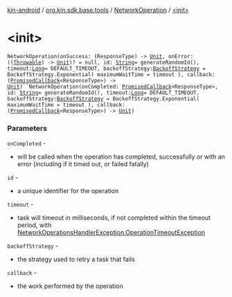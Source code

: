 [kin-android](../../index.md) / [org.kin.sdk.base.tools](../index.md) / [NetworkOperation](index.md) / [&lt;init&gt;](./-init-.md)

# &lt;init&gt;

`NetworkOperation(onSuccess: (ResponseType) -> `[`Unit`](https://kotlinlang.org/api/latest/jvm/stdlib/kotlin/-unit/index.html)`, onError: ((`[`Throwable`](https://kotlinlang.org/api/latest/jvm/stdlib/kotlin/-throwable/index.html)`) -> `[`Unit`](https://kotlinlang.org/api/latest/jvm/stdlib/kotlin/-unit/index.html)`)? = null, id: `[`String`](https://kotlinlang.org/api/latest/jvm/stdlib/kotlin/-string/index.html)` = generateRandomId(), timeout: `[`Long`](https://kotlinlang.org/api/latest/jvm/stdlib/kotlin/-long/index.html)` = DEFAULT_TIMEOUT, backoffStrategy: `[`BackoffStrategy`](../-backoff-strategy/index.md)` = BackoffStrategy.Exponential(
            maximumWaitTime = timeout
        ), callback: (`[`PromisedCallback`](../-promised-callback/index.md)`<ResponseType>) -> `[`Unit`](https://kotlinlang.org/api/latest/jvm/stdlib/kotlin/-unit/index.html)`)``NetworkOperation(onCompleted: `[`PromisedCallback`](../-promised-callback/index.md)`<ResponseType>, id: `[`String`](https://kotlinlang.org/api/latest/jvm/stdlib/kotlin/-string/index.html)` = generateRandomId(), timeout: `[`Long`](https://kotlinlang.org/api/latest/jvm/stdlib/kotlin/-long/index.html)` = DEFAULT_TIMEOUT, backoffStrategy: `[`BackoffStrategy`](../-backoff-strategy/index.md)` = BackoffStrategy.Exponential(
        maximumWaitTime = timeout
    ), callback: (`[`PromisedCallback`](../-promised-callback/index.md)`<ResponseType>) -> `[`Unit`](https://kotlinlang.org/api/latest/jvm/stdlib/kotlin/-unit/index.html)`)`

### Parameters

`onCompleted` -
* will be called when the operation has completed, successfully or with an error (including if it timed out, or failed fatally)

`id` -
* a unique identifier for the operation

`timeout` -
* task will timeout in milliseconds, if not completed within the timeout period, with [NetworkOperationsHandlerException.OperationTimeoutException](../-network-operations-handler-exception/-operation-timeout-exception/index.md)

`backoffStrategy` -
* the strategy used to retry a task that fails

`callback` -
* the work performed by the operation
